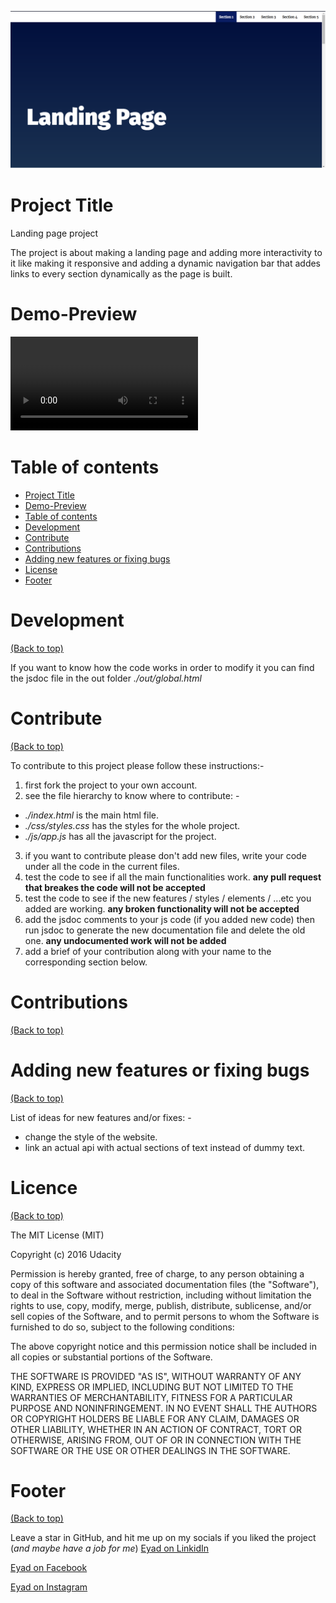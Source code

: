 <!-- Add banner here -->

![project start](./cover%20photo.png)

# Project Title

Landing page project

<!-- Add buttons here -->

<!-- Describe your project in brief -->

The project is about making a landing page and adding more interactivity to it like making it responsive and adding a dynamic navigation bar that addes links to every section dynamically as the page is built.

<!-- The project title should be self explanotory and try not to make it a mouthful. (Although exceptions exist- **awesome-readme-writing-guide-for-open-source-projects** - would have been a cool name)
Add a cover/banner image for your README. **Why?** Because it easily **grabs people's attention** and it **looks cool**(*duh!obviously!*).
The best dimensions for the banner is **1280x650px**. You could also use this for social preview of your repo.
I personally use [**Canva**](https://www.canva.com/) for creating the banner images. All the basic stuff is **free**(*you won't need the pro version in most cases*).
There are endless badges that you could use in your projects. And they do depend on the project. Some of the ones that I commonly use in every projects are given below.
I use [**Shields IO**](https://shields.io/) for making badges. It is a simple and easy to use tool that you can use for almost all your badge cravings. -->

<!-- Some badges that you could use -->

<!-- ![GitHub release (latest by date including pre-releases)](https://img.shields.io/github/v/release/navendu-pottekkat/awesome-readme?include_prereleases)
: This badge shows the version of the current release.
![GitHub last commit](https://img.shields.io/github/last-commit/navendu-pottekkat/awesome-readme)
: I think it is self-explanatory. This gives people an idea about how the project is being maintained.
![GitHub issues](https://img.shields.io/github/issues-raw/navendu-pottekkat/awesome-readme)
: This is a dynamic badge from [**Shields IO**](https://shields.io/) that tracks issues in your project and gets updated automatically. It gives the user an idea about the issues and they can just click the badge to view the issues.
![GitHub pull requests](https://img.shields.io/github/issues-pr/navendu-pottekkat/awesome-readme)
: This is also a dynamic badge that tracks pull requests. This notifies the maintainers of the project when a new pull request comes.
![GitHub All Releases](https://img.shields.io/github/downloads/navendu-pottekkat/awesome-readme/total): If you are not like me and your project gets a lot of downloads(*I envy you*) then you should have a badge that shows the number of downloads! This lets others know how **Awesome** your project is and is worth contributing to.
![GitHub](https://img.shields.io/github/license/navendu-pottekkat/awesome-readme)
: This shows what kind of open-source license your project uses. This is good idea as it lets people know how they can use your project for themselves.
![Tweet](https://img.shields.io/twitter/url?style=flat-square&logo=twitter&url=https%3A%2F%2Fnavendu.me%2Fnsfw-filter%2Findex.html): This is not essential but it is a cool way to let others know about your project! Clicking this button automatically opens twitter and writes a tweet about your project and link to it. All the user has to do is to click tweet. Isn't that neat? -->

# Demo-Preview

![project demo](./demo.mp4)

<!-- After you have written about your project, it is a good idea to have a demo/preview(**video/gif/screenshots** are good options) of your project so that people can know what to expect in your project. You could also add the demo in the previous section with the product description.
Here is a random GIF as a placeholder.
![Random GIF](https://media.giphy.com/media/ZVik7pBtu9dNS/giphy.gif) -->

# Table of contents

<!-- After you have introduced your project, it is a good idea to add a **Table of contents** or **TOC** as **cool** people say it. This would make it easier for people to navigate through your README and find exactly what they are looking for.
Here is a sample TOC(*wow! such cool!*) that is actually the TOC for this README. -->

- [Project Title](#project-title)
- [Demo-Preview](#demo-preview)
- [Table of contents](#table-of-contents)
- [Development](#development)
- [Contribute](#contribute)
- [Contributions](#contributions)
- [Adding new features or fixing bugs](#adding-new-features-or-fixing-bugs)
- [License](#license)
- [Footer](#footer)

# Development

[(Back to top)](#table-of-contents)

<!-- This is the place where you give instructions to developers on how to modify the code.
You could give **instructions in depth** of **how the code works** and how everything is put together.
You could also give specific instructions to how they can setup their development environment.
Ideally, you should keep the README simple. If you need to add more complex explanations, use a wiki. Check out [this wiki](https://github.com/navendu-pottekkat/nsfw-filter/wiki) for inspiration. -->

If you want to know how the code works in order to modify it you can find the jsdoc file in the out folder _./out/global.html_

# Contribute

[(Back to top)](#table-of-contents)

<!-- This is where you can let people know how they can **contribute** to your project. Some of the ways are given below.
Also this shows how you can add subsections within a section. -->

To contribute to this project please follow these instructions:-

1. first fork the project to your own account.
2. see the file hierarchy to know where to contribute: -

- _./index.html_ is the main html file.
- _./css/styles.css_ has the styles for the whole project.
- _./js/app.js_ has all the javascript for the project.

3. if you want to contribute please don't add new files, write your code under all the code in the current files.
4. test the code to see if all the main functionalities work. **any pull request that breakes the code will not be accepted**
5. test the code to see if the new features / styles / elements / ...etc you added are working. **any broken functionality will not be accepted**
6. add the jsdoc comments to your js code (if you added new code) then run jsdoc to generate the new documentation file and delete the old one. **any undocumented work will not be added**
7. add a brief of your contribution along with your name to the corresponding section below.

# Contributions

[(Back to top)](#table-of-contents)

# Adding new features or fixing bugs

[(Back to top)](#table-of-contents)

List of ideas for new features and/or fixes: -

- change the style of the website.
- link an actual api with actual sections of text instead of dummy text.
<!-- This is to give people an idea how they can raise issues or feature requests in your projects.
You could also give guidelines for submitting and issue or a pull request to your project.
Personally and by standard, you should use a [issue template](https://github.com/navendu-pottekkat/nsfw-filter/blob/master/ISSUE_TEMPLATE.md) and a [pull request template](https://github.com/navendu-pottekkat/nsfw-filter/blob/master/PULL_REQ_TEMPLATE.md)(click for examples) so that when a user opens a new issue they could easily format it as per your project guidelines.
You could also add contact details for people to get in touch with you regarding your project. -->

# Licence

[(Back to top)](#table-of-contents)

The MIT License (MIT)

Copyright (c) 2016 Udacity

Permission is hereby granted, free of charge, to any person obtaining a copy
of this software and associated documentation files (the "Software"), to deal
in the Software without restriction, including without limitation the rights
to use, copy, modify, merge, publish, distribute, sublicense, and/or sell
copies of the Software, and to permit persons to whom the Software is
furnished to do so, subject to the following conditions:

The above copyright notice and this permission notice shall be included in all
copies or substantial portions of the Software.

THE SOFTWARE IS PROVIDED "AS IS", WITHOUT WARRANTY OF ANY KIND, EXPRESS OR
IMPLIED, INCLUDING BUT NOT LIMITED TO THE WARRANTIES OF MERCHANTABILITY,
FITNESS FOR A PARTICULAR PURPOSE AND NONINFRINGEMENT. IN NO EVENT SHALL THE
AUTHORS OR COPYRIGHT HOLDERS BE LIABLE FOR ANY CLAIM, DAMAGES OR OTHER
LIABILITY, WHETHER IN AN ACTION OF CONTRACT, TORT OR OTHERWISE, ARISING FROM,
OUT OF OR IN CONNECTION WITH THE SOFTWARE OR THE USE OR OTHER DEALINGS IN THE
SOFTWARE.

# Footer

[(Back to top)](#table-of-contents)

<!-- Let's also add a footer because I love footers and also you **can** use this to convey important info.
Let's make it an image because by now you have realised that multimedia in images == cool(*please notice the subtle programming joke). -->

Leave a star in GitHub, and hit me up on my socials if you liked the project (_and maybe have a job for me_)
[Eyad on LinkidIn](https://www.linkedin.com/in/eyad-alsherif-741177216/)  

[Eyad on Facebook](https://www.facebook.com/Eyad1Alsherif)  

[Eyad on Instagram](https://www.instagram.com/eyadooo_76/)  


<!-- Add the footer here -->

<!-- ![Footer](https://github.com/navendu-pottekkat/awesome-readme/blob/master/fooooooter.png) -->
